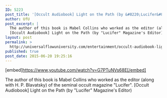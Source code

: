 ```yaml
---
ID: 5223
post_title: '[Occult Audiobook] Light on the Path (by &#8220;Lucifer&#8221; Magazine&#8217;s Editor, along with H. P. Blavatsky)'
author: UfU
post_excerpt: |
  The author of this book is Mabel Collins who worked as the editor (along with H. P. Blavatsky) of the seminal occult magazine "Lucifer".
  [Occult Audiobook] Light on the Path (by "Lucifer" Magazine's Editor)
layout: post
permalink: >
  http://universalflowuniversity.com/entertainment/occult-audiobook-light-on-the-path-by-lucifer-magazines-editor-along-with-h-p-blavatsky/
published: true
post_date: 2015-06-20 19:25:16
---
```

[embed]https://www.youtube.com/watch?v=G7PTuNVs68E[/embed]<br>
<p>The author of this book is Mabel Collins who worked as the editor (along with H. P. Blavatsky) of the seminal occult magazine "Lucifer".
[Occult Audiobook] Light on the Path (by "Lucifer" Magazine's Editor)</p>